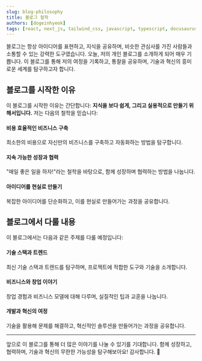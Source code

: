 ```yaml
---
slug: blog-philosophy
title: 블로그 철학
authors: [dogeinhyeok]
tags: [react, next_js, tailwind_css, javascript, typescript, docusaurus, vercel]
---
```


블로그는 항상 아이디어를 표현하고, 지식을 공유하며, 비슷한 관심사를 가진 사람들과 소통할 수 있는 강력한 도구였습니다. 오늘, 저의 개인 블로그를 소개하게 되어 매우 기쁩니다. 이 블로그를 통해 저의 여정을 기록하고, 통찰을 공유하며, 기술과 혁신의 흥미로운 세계를 탐구하고자 합니다.

## 블로그를 시작한 이유

이 블로그를 시작한 이유는 간단합니다: **지식을 보다 쉽게, 그리고 실용적으로 만들기 위해서입니다.** 저는 다음의 철학을 믿습니다:

#### **비용 효율적인 비즈니스 구축**

최소한의 비용으로 자신만의 비즈니스를 구축하고 자동화하는 방법을 탐구합니다.

#### **지속 가능한 성장과 협력**

"매일 좋은 일을 하자!"라는 철학을 바탕으로, 함께 성장하며 협력하는 방법을 나눕니다.

#### **아이디어를 현실로 만들기**

복잡한 아이디어를 단순화하고, 이를 현실로 만들어가는 과정을 공유합니다.

## 블로그에서 다룰 내용

이 블로그에서는 다음과 같은 주제를 다룰 예정입니다:

#### **기술 스택과 트렌드**

최신 기술 스택과 트렌드를 탐구하며, 프로젝트에 적합한 도구와 기술을 소개합니다.

#### **비즈니스와 창업 이야기**

창업 경험과 비즈니스 모델에 대해 다루며, 실질적인 팁과 교훈을 나눕니다.

#### **개발과 혁신의 여정**

기술을 활용해 문제를 해결하고, 혁신적인 솔루션을 만들어가는 과정을 공유합니다.

---

앞으로 이 블로그를 통해 더 많은 이야기를 나눌 수 있기를 기대합니다. 함께 성장하고, 협력하며, 기술과 혁신의 무한한 가능성을 탐구해보아요! 감사합니다. 🚀
